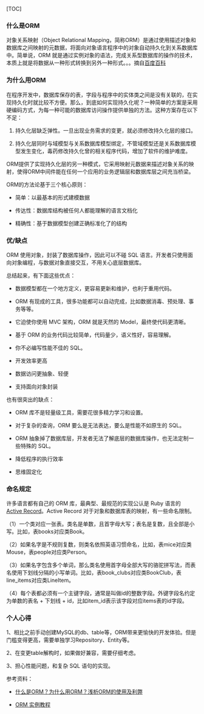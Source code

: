 [TOC]

### 什么是ORM

对象关系映射（Object Relational Mapping，简称ORM）是通过使用描述对象和数据库之间映射的元数据，将面向对象语言程序中的对象自动持久化到关系数据库中。简单说，ORM 就是通过实例对象的语法，完成关系型数据库的操作的技术，本质上就是将数据从一种形式转换到另外一种形式。。。摘自[百度百科](https://baike.baidu.com/item/%E5%AF%B9%E8%B1%A1%E5%85%B3%E7%B3%BB%E6%98%A0%E5%B0%84/311152)

### 为什么用ORM

在程序开发中，数据库保存的表，字段与程序中的实体类之间是没有关联的，在实现持久化时就比较不方便。那么，到底如何实现持久化呢？一种简单的方案是采用硬编码方式，为每一种可能的数据库访问操作提供单独的方法。这种方案存在以下不足：

1. 持久化层缺乏弹性。一旦出现业务需求的变更，就必须修改持久化层的接口。

2. 持久化层同时与域模型与关系数据库模型绑定，不管域模型还是关系数据库模型发生变化，毒药修改持久化曾的相关程序代码，增加了软件的维护难度。

ORM提供了实现持久化层的另一种模式，它采用映射元数据来描述对象关系的映射，使得ORM中间件能在任何一个应用的业务逻辑层和数据库层之间充当桥梁。

ORM的方法论基于三个核心原则：

- 简单：以最基本的形式建模数据

- 传达性：数据库结构被任何人都能理解的语言文档化

- 精确性：基于数据模型创建正确标准化了的结构

### 优/缺点

ORM 使用对象，封装了数据库操作，因此可以不碰 SQL 语言。开发者只使用面向对象编程，与数据对象直接交互，不用关心底层数据库。

总结起来，有下面这些优点：

- 数据模型都在一个地方定义，更容易更新和维护，也利于重用代码。

- ORM 有现成的工具，很多功能都可以自动完成，比如数据消毒、预处理、事务等等。

- 它迫使你使用 MVC 架构，ORM 就是天然的 Model，最终使代码更清晰。

- 基于 ORM 的业务代码比较简单，代码量少，语义性好，容易理解。

- 你不必编写性能不佳的 SQL。

- 开发效率更高

- 数据访问更抽象、轻便

- 支持面向对象封装

也有很突出的缺点：

- ORM 库不是轻量级工具，需要花很多精力学习和设置。

- 对于复杂的查询，ORM 要么是无法表达，要么是性能不如原生的 SQL。

- ORM 抽象掉了数据库层，开发者无法了解底层的数据库操作，也无法定制一些特殊的 SQL。

- 降低程序的执行效率

- 思维固定化

### 命名规定

许多语言都有自己的 ORM 库，最典型、最规范的实现公认是 Ruby 语言的 [Active Record](https://guides.rubyonrails.org/active_record_basics.html)。Active Record 对于对象和数据库表的映射，有一些命名限制。

（1）一个类对应一张表。类名是单数，且首字母大写；表名是复数，且全部是小写。比如，表books对应类Book。

（2）如果名字是不规则复数，则类名依照英语习惯命名，比如，表mice对应类Mouse，表people对应类Person。

（3）如果名字包含多个单词，那么类名使用首字母全部大写的骆驼拼写法，而表名使用下划线分隔的小写单词。比如，表book_clubs对应类BookClub，表line_items对应类LineItem。

（4）每个表都必须有一个主键字段，通常是叫做id的整数字段。外键字段名约定为单数的表名 + 下划线 + id，比如item_id表示该字段对应items表的id字段。

### 个人心得

1、相比之前手动创建MySQL的db、table等，ORM带来更愉快的开发体验。但是门槛变得更高，需要单独学习Repository、Entity等。

2、在变更table解构时，如果做好兼容，需要仔细考虑。

3、担心性能问题，和复杂 SQL 语句的实现。

参考资料：

- [什么是ORM？为什么用ORM？浅析ORM的使用及利弊](https://segmentfault.com/a/1190000011642533)

- [ORM 实例教程](http://www.ruanyifeng.com/blog/2019/02/orm-tutorial.html)